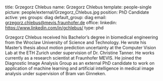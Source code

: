title: Grzegorz Chlebus
name: Grzegorz Chlebus
template: people-single
picture: people/external/Grzegorz_Chlebus.jpg
position: PhD Candidate
active: yes
groups: diag
default_group: diag
email: grzegorz.chlebus@mevis.fraunhofer.de
office: 
linkedin: https://www.linkedin.com/in/gchlebus/
type: phd

Grzegorz Chlebus received his Bachelor’s degree in biomedical engineering from the Wroclaw University of Science and Technology. He wrote his Master’s thesis about motion prediction uncertainty at the Computer Vision Lab at the ETH Zurich under supervision of Dr. Christine Tanner. He works currently as a research scientist at Fraunhofer MEVIS. He joined the Diagnostic Image Analysis Group as an external PhD candidate to work on application of machine learning and artificial intelligence in medical image analysis under supervision of Bram van Ginneken.

